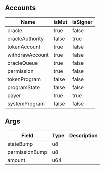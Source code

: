 ## Accounts
|Name|isMut|isSigner|
|--|--|--|
| oracle | true | false |
| oracleAuthority | false | true |
| tokenAccount | true | false |
| withdrawAccount | true | false |
| oracleQueue | true | false |
| permission | true | false |
| tokenProgram | false | false |
| programState | false | false |
| payer | true | true |
| systemProgram | false | false |
## Args
| Field | Type | Description |
|--|--|--|
| stateBump |  u8 | |
| permissionBump |  u8 | |
| amount |  u64 | |
